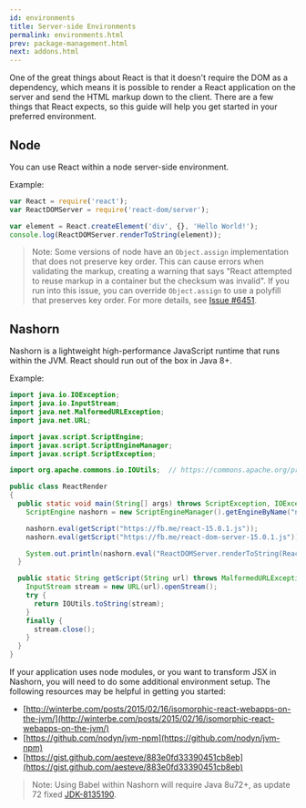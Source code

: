 ```yaml
---
id: environments
title: Server-side Environments
permalink: environments.html
prev: package-management.html
next: addons.html
---
```


One of the great things about React is that it doesn't require the DOM as a dependency, which means it is possible to render a React application on the server and send the HTML markup down to the client. There are a few things that React expects, so this guide will help you get started in your preferred environment.


## Node

You can use React within a node server-side environment.

Example:

```js
var React = require('react');
var ReactDOMServer = require('react-dom/server');

var element = React.createElement('div', {}, 'Hello World!');
console.log(ReactDOMServer.renderToString(element));
```

>Note: Some versions of node have an `Object.assign` implementation that does not preserve key order. This can cause errors when validating the markup, creating a warning that says "React attempted to reuse markup in a container but the checksum was invalid". If you run into this issue, you can override `Object.assign` to use a polyfill that preserves key order. For more details, see [Issue #6451](https://github.com/facebook/react/issues/6451).



## Nashorn

Nashorn is a lightweight high-performance JavaScript runtime that runs within the JVM. React should run out of the box in Java 8+.

Example:

```java
import java.io.IOException;
import java.io.InputStream;
import java.net.MalformedURLException;
import java.net.URL;

import javax.script.ScriptEngine;
import javax.script.ScriptEngineManager;
import javax.script.ScriptException;

import org.apache.commons.io.IOUtils;  // https://commons.apache.org/proper/commons-io/download_io.cgi

public class ReactRender
{
  public static void main(String[] args) throws ScriptException, IOException {
    ScriptEngine nashorn = new ScriptEngineManager().getEngineByName("nashorn");

    nashorn.eval(getScript("https://fb.me/react-15.0.1.js"));
    nashorn.eval(getScript("https://fb.me/react-dom-server-15.0.1.js"));

    System.out.println(nashorn.eval("ReactDOMServer.renderToString(React.createElement('div', {}, 'Hello World!'));"));
  }

  public static String getScript(String url) throws MalformedURLException, IOException {
    InputStream stream = new URL(url).openStream();
    try {
      return IOUtils.toString(stream);
    }
    finally {
      stream.close();
    }
  }
}
```

If your application uses node modules, or you want to transform JSX in Nashorn, you will need to do some additional environment setup. The following resources may be helpful in getting you started:

 * [http://winterbe.com/posts/2015/02/16/isomorphic-react-webapps-on-the-jvm/](http://winterbe.com/posts/2015/02/16/isomorphic-react-webapps-on-the-jvm/)
 * [https://github.com/nodyn/jvm-npm](https://github.com/nodyn/jvm-npm)
 * [https://gist.github.com/aesteve/883e0fd33390451cb8eb](https://gist.github.com/aesteve/883e0fd33390451cb8eb)

>Note: Using Babel within Nashorn will require Java 8u72+, as update 72 fixed [JDK-8135190](https://bugs.openjdk.java.net/browse/JDK-8135190).


